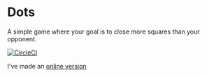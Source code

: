 # Dots

A simple game where your goal is to close more squares than your opponent.

[![CircleCI](https://circleci.com/gh/MarceloBerlitz/dots.svg?style=svg)](https://circleci.com/gh/MarceloBerlitz/dots)

I've made an [online version](https://github.com/MarceloBerlitz/dots-online)
